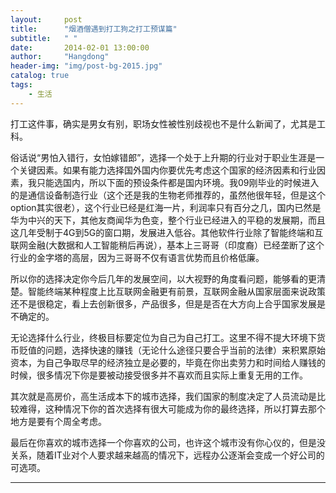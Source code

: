 ```yaml
---
layout:     post
title:      "烟酒僧遇到打工狗之打工预谋篇"
subtitle:   " "
date:       2014-02-01 13:00:00
author:     "Hangdong"
header-img: "img/post-bg-2015.jpg"
catalog: true
tags:
    - 生活
---
```


打工这件事，确实是男女有别，职场女性被性别歧视也不是什么新闻了，尤其是工科。

俗话说“男怕入错行，女怕嫁错郎”，选择一个处于上升期的行业对于职业生涯是一个关键因素。如果有能力选择国外国内你要优先考虑这个国家的经济因素和行业因素，我只能选国内，所以下面的预设条件都是国内环境。我09刚毕业的时候进入的是通信设备制造行业（这个还是我的生物老师推荐的，虽然他很年轻，但是这个option其实很老），这个行业已经是红海一片，利润率只有百分之几，国内已然是华为中兴的天下，其他友商闻华为色变，整个行业已经进入的平稳的发展期，而且这几年受制于4G到5G的窗口期，发展进入低谷。其他软件行业除了智能终端和互联网金融(大数据和人工智能稍后再说），基本上三哥哥（印度裔）已经垄断了这个行业的金字塔的高层，因为三哥哥不仅有语言优势而且价格低廉。

所以你的选择决定你今后几年的发展空间，以大视野的角度看问题，能够看的更清楚。智能终端某种程度上比互联网金融更有前景，互联网金融从国家层面来说政策还不是很稳定，看上去创新很多，产品很多，但是是否在大方向上合乎国家发展是不确定的。

无论选择什么行业，终极目标要定位为自己为自己打工。这里不得不提大环境下货币贬值的问题，选择快速的赚钱（无论什么途径只要合乎当前的法律）来积累原始资本，为自己争取尽早的经济独立是必要的，毕竟在你出卖劳力和时间给人赚钱的时候，很多情况下你是要被动接受很多并不喜欢而且实际上重复无用的工作。

其次就是高房价，高生活成本下的城市选择，我们国家的制度决定了人员流动是比较难得，这种情况下你的首次选择有很大可能成为你的最终选择，所以打算去那个地方是要有个周全考虑。

最后在你喜欢的城市选择一个你喜欢的公司，也许这个城市没有你心仪的，但是没关系，随着IT业对个人要求越来越高的情况下，远程办公逐渐会变成一个好公司的可选项。

---


